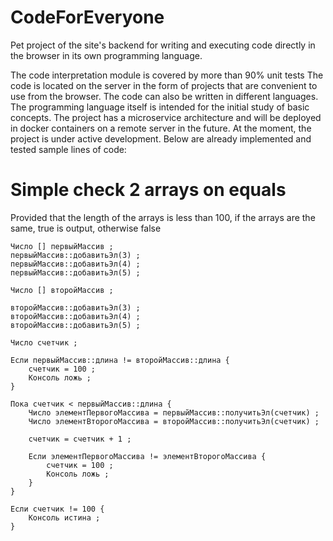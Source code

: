 # CodeForEveryone
Pet project of the site's backend for writing and executing code directly in the browser in its own programming language.
<p>The code interpretation module is covered by more than 90% unit tests
The code is located on the server in the form of projects that are convenient to use from the browser. 
The code can also be written in different languages. The programming language itself is intended for the initial study of basic concepts. 
The project has a microservice architecture and will be deployed in docker containers on a remote server in the future.
At the moment, the project is under active development. Below are already implemented and tested sample lines of code:</p>

# Simple check 2 arrays on equals
<p>Provided that the length of the arrays is less than 100, if the arrays are the same, true is output, otherwise false</p>

```
Число [] первыйМассив ;
первыйМассив::добавитьЭл(3) ;
первыйМассив::добавитьЭл(4) ;
первыйМассив::добавитьЭл(5) ;

Число [] второйМассив ;

второйМассив::добавитьЭл(3) ;
второйМассив::добавитьЭл(4) ;
второйМассив::добавитьЭл(5) ;

Число счетчик ;

Если первыйМассив::длина != второйМассив::длина {
    счетчик = 100 ;
    Консоль ложь ;
}

Пока счетчик < первыйМассив::длина {
    Число элементПервогоМассива = первыйМассив::получитьЭл(счетчик) ;
    Число элементВторогоМассива = второйМассив::получитьЭл(счетчик) ;

    счетчик = счетчик + 1 ;

    Если элементПервогоМассива != элементВторогоМассива {
        счетчик = 100 ;
        Консоль ложь ;
    }
}

Если счетчик != 100 {
    Консоль истина ;
}
```
